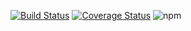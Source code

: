 [![Build Status](https://travis-ci.org/Maxiaoxiang/zoe-skeleton-webpack-plugin.svg?branch=master)](https://travis-ci.org/Maxiaoxiang/zoe-skeleton-webpack-plugin)
[![Coverage Status](https://img.shields.io/coveralls/Maxiaoxiang/zoe-skeleton-webpack-plugin/master.svg?style=flat)](https://coveralls.io/github/Maxiaoxiang/zoe-skeleton-webpack-plugin?branch=master)
![npm](https://img.shields.io/npm/v/zoe-skeleton-webpack-plugin)
